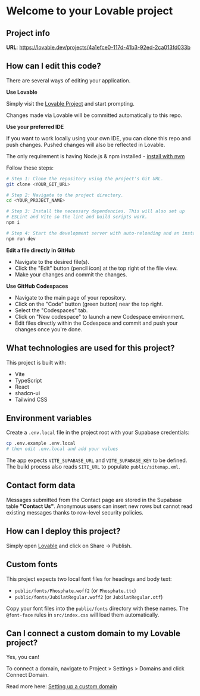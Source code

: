 # Welcome to your Lovable project

## Project info

**URL**: https://lovable.dev/projects/4a1efce0-117d-41b3-92ed-2ca013fd033b

## How can I edit this code?

There are several ways of editing your application.

**Use Lovable**

Simply visit the [Lovable Project](https://lovable.dev/projects/4a1efce0-117d-41b3-92ed-2ca013fd033b) and start prompting.

Changes made via Lovable will be committed automatically to this repo.

**Use your preferred IDE**

If you want to work locally using your own IDE, you can clone this repo and push changes. Pushed changes will also be reflected in Lovable.

The only requirement is having Node.js & npm installed - [install with nvm](https://github.com/nvm-sh/nvm#installing-and-updating)

Follow these steps:

```sh
# Step 1: Clone the repository using the project's Git URL.
git clone <YOUR_GIT_URL>

# Step 2: Navigate to the project directory.
cd <YOUR_PROJECT_NAME>

# Step 3: Install the necessary dependencies. This will also set up
# ESLint and Vite so the lint and build scripts work.
npm i

# Step 4: Start the development server with auto-reloading and an instant preview.
npm run dev
```

**Edit a file directly in GitHub**

- Navigate to the desired file(s).
- Click the "Edit" button (pencil icon) at the top right of the file view.
- Make your changes and commit the changes.

**Use GitHub Codespaces**

- Navigate to the main page of your repository.
- Click on the "Code" button (green button) near the top right.
- Select the "Codespaces" tab.
- Click on "New codespace" to launch a new Codespace environment.
- Edit files directly within the Codespace and commit and push your changes once you're done.

## What technologies are used for this project?

This project is built with:

- Vite
- TypeScript
- React
- shadcn-ui
- Tailwind CSS

## Environment variables

Create a `.env.local` file in the project root with your Supabase credentials:

```bash
cp .env.example .env.local
# then edit .env.local and add your values
```

The app expects `VITE_SUPABASE_URL` and `VITE_SUPABASE_KEY` to be defined.
The build process also reads `SITE_URL` to populate `public/sitemap.xml`.

## Contact form data

Messages submitted from the Contact page are stored in the Supabase table
**"Contact Us"**. Anonymous users can insert new rows but cannot read existing
messages thanks to row-level security policies.

## How can I deploy this project?

Simply open [Lovable](https://lovable.dev/projects/4a1efce0-117d-41b3-92ed-2ca013fd033b) and click on Share -> Publish.

## Custom fonts

This project expects two local font files for headings and body text:

- `public/fonts/Phosphate.woff2` (or `Phosphate.ttc`)
- `public/fonts/JubilatRegular.woff2` (or `JubilatRegular.otf`)

Copy your font files into the `public/fonts` directory with these names. The
`@font-face` rules in `src/index.css` will load them automatically.

## Can I connect a custom domain to my Lovable project?

Yes, you can!

To connect a domain, navigate to Project > Settings > Domains and click Connect Domain.

Read more here: [Setting up a custom domain](https://docs.lovable.dev/tips-tricks/custom-domain#step-by-step-guide)

